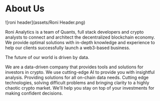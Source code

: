 # About Us

![roni header](assets/Roni Header.png)

Roni Analytics is a team of Quants, full stack developers and crypto analysts to connect and architect the decentralized blockchain economy. We provide optimal solutions with in-depth knowledge and experience to help our clients successfully launch a web3-based business.

The future of our world is driven by data.

We are a data-driven company that provides tools and solutions for investors in crypto. We use cutting-edge AI to provide you with insightful analysis. Providing solutions for all on-chain data needs. Cutting edge technologies, solving difficult problems and bringing clarity to a highly chaotic crypto market. We'll help you stay on top of your investments for making confident decisions.
